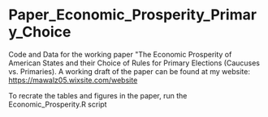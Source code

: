 # Paper_Economic_Prosperity_Primary_Choice
Code and Data for the working paper "The Economic Prosperity of American States and their Choice of Rules for Primary Elections (Caucuses vs. Primaries). A working draft of the paper can be found at my website: https://mawalz05.wixsite.com/website

To recrate the tables and figures in the paper, run the Economic_Prosperity.R script
